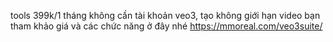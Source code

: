 <div align="center">

</div>

tools 399k/1 tháng không cần tài khoản veo3, tạo không giới hạn video
bạn tham khảo giá và các chức năng ở đây nhé
https://mmoreal.com/veo3suite/
